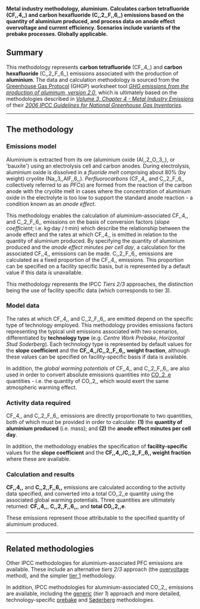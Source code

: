**Metal industry methodology, aluminium. Calculates carbon tetrafluoride
(CF,,4,,) and carbon hexafluoride (C,,2,,F,,6,,) emissions based on the
quantity of aluminium produced, and process data on anode effect
overvoltage and current efficiency. Scenarios include variants of the
prebake processes. Globally applicable.**

## Summary

This methodology represents **carbon tetrafluoride** (CF,,4,,) and
**carbon hexafluoride** (C,,2,,F,,6,,) emissions associated with the
production of **aluminium**. The data and calculation methodology is
sourced from the [Greenhouse Gas Protocol](Greenhouse_Gas_Protocol)
(GHGP) worksheet tool *[GHG emissions from the production of aluminum,
version 2.0](http://www.ghgprotocol.org/files/ghgp/tools/Aluminium%20Sector%20GHG%20Workbook%20-%20version%202.0.xls)*,
which is ultimately based on the methodologies described in *[Volume 3,
Chapter 4 - Metal Industry
Emissions](http://www.ipcc-nggip.iges.or.jp/public/2006gl/pdf/3_Volume3/V3_4_Ch4_Metal_Industry.pdf)*
of their *[2006 IPCC Guidelines for National Greenhouse Gas
Inventories](http://www.ipcc-nggip.iges.or.jp/public/2006gl/index.html)*.

-----

## The methodology

### Emissions model

Aluminium is extracted from its ore (aluminium oxide (Al,,2,,O,,3,,), or
'bauxite') using an electrolysis cell and carbon anodes. During
electrolysis, aluminium oxide is dissolved in a *fluoride melt*
comprising about 80% (by weight) cryolite (Na,,3,,AlF,,6,,).
*Perfluorocarbons* (CF,,4,, and C,,2,,F,,6,, collectively referred to as
*PFCs*) are formed from the reaction of the carbon anode with the
cryolite melt in cases where the concentration of aluminium oxide in the
electrolyte is too low to support the standard anode reaction - a
condition known as an *anode effect*.

This methodology enables the calculation of aluminium-associated CF,,4,,
and C,,2,,F,,6,, emissions on the basis of conversion factors (*slope
coefficient*; i.e. kg·day / t·min) which describe the relationship
between the anode effect and the rates at which CF,,4,, is emitted in
relation to the quantity of aluminium produced. By specifying the
quantity of aluminium produced and the *anode effect minutes per cell
day*, a calculation for the associated CF,,4,, emissions can be made.
C,,2,,F,,6,, emissions are calculated as a fixed proportion of the
CF,,4,, emissions. This proportion can be specified on a facility
specific basis, but is represented by a default value if this data is
unavailable.

This methodology represents the IPCC *Tiers 2/3* approaches, the
distinction being the use of facility specific data (which corresponds
to tier 3).

### Model data

The rates at which CF,,4,, and C,,2,,F,,6,, are emitted depend on the
specific type of technology employed. This methodology provides
emissions factors representing the typical unit emissions associated
with two scenarios, differentiated by **technology type** (e.g. *Centre
Work Prebake*, *Horizontal Stud Soderberg*). Each technology type is
represented by default values for the **slope coefficient** and the
**CF,,4,,/C,,2,,F,,6,, weight fraction**, although these values can be
specified on facility-specific basis if data is available.

In addition, the *global warming potentials* of CF,,4,, and C,,2,,F,,6,,
are also used in order to convert absolute emissions quantities into
[CO,,2,,e](Greenhouse_gases_Global_warming_potentials) quantities - i.e.
the quantity of CO,,2,, which would exert the same atmospheric warming
effect.

### Activity data required

CF,,4,, and C,,2,,F,,6,, emissions are directly proportionate to two
quantities, both of which must be provided in order to calculate:
**(1)** the **quantity of aluminium produced** (i.e. mass); and **(2)**
the **anode effect minutes per cell day**.

In addition, the methodology enables the specification of
**facility-specific** values for the **slope coefficient** and the
**CF,,4,,/C,,2,,F,,6,, weight fraction** where these are available.

### Calculation and results

**CF,,4,,** and **C,,2,,F,,6,,** emissions are calculated according to
the activity data specified, and converted into a total CO,,2,,e
quantity using the associated global warming potentials. Three
quantities are ultimately returned: **CF,,4,,**, **C,,2,,F,,6,,**, and
**total CO,,2,,e**.

These emissions represent those attributable to the specified quantity
of aluminium produced.

-----

## Related methodologies

Other IPCC methodologies for aluminium-associated PFC emissions are
available. These include an alternative *tiers 2/3* approach (the
[overvoltage](Aluminium_PFC_Overvoltage) method), and the simpler
[tier 1](Aluminium_PFC_Defaults) methodology.

In addition, IPCC methodologies for aluminium-associated CO,,2,,
emissions are available, including the [generic](Aluminium_defaults)
(*tier 1*) approach and more detailed, technology-specific
[prebake](Aluminium_prebake) and [Søderberg](Aluminium_soderberg)
methodologies.
